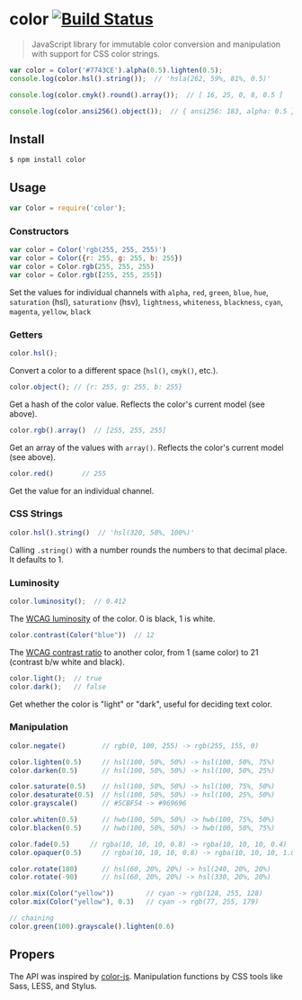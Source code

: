 # color [![Build Status](https://travis-ci.org/Qix-/color.svg?branch=master)](https://travis-ci.org/Qix-/color)

> JavaScript library for immutable color conversion and manipulation with support for CSS color strings.

```js
var color = Color('#7743CE').alpha(0.5).lighten(0.5);
console.log(color.hsl().string());  // 'hsla(262, 59%, 81%, 0.5)'

console.log(color.cmyk().round().array());  // [ 16, 25, 0, 8, 0.5 ]

console.log(color.ansi256().object());  // { ansi256: 183, alpha: 0.5 }
```

## Install
```console
$ npm install color
```

## Usage
```js
var Color = require('color');
```

### Constructors
```js
var color = Color('rgb(255, 255, 255)')
var color = Color({r: 255, g: 255, b: 255})
var color = Color.rgb(255, 255, 255)
var color = Color.rgb([255, 255, 255])
```

Set the values for individual channels with `alpha`, `red`, `green`, `blue`, `hue`, `saturation` (hsl), `saturationv` (hsv), `lightness`, `whiteness`, `blackness`, `cyan`, `magenta`, `yellow`, `black`

### Getters
```js
color.hsl();
```
Convert a color to a different space (`hsl()`, `cmyk()`, etc.).

```js
color.object(); // {r: 255, g: 255, b: 255}
```
Get a hash of the color value. Reflects the color's current model (see above).

```js
color.rgb().array()  // [255, 255, 255]
```
Get an array of the values with `array()`. Reflects the color's current model (see above).

```js
color.red()       // 255
```
Get the value for an individual channel.

### CSS Strings
```js
color.hsl().string()  // 'hsl(320, 50%, 100%)'
```

Calling `.string()` with a number rounds the numbers to that decimal place. It defaults to 1.

### Luminosity
```js
color.luminosity();  // 0.412
```
The [WCAG luminosity](http://www.w3.org/TR/WCAG20/#relativeluminancedef) of the color. 0 is black, 1 is white.

```js
color.contrast(Color("blue"))  // 12
```
The [WCAG contrast ratio](http://www.w3.org/TR/WCAG20/#contrast-ratiodef) to another color, from 1 (same color) to 21 (contrast b/w white and black).

```js
color.light();  // true
color.dark();   // false
```
Get whether the color is "light" or "dark", useful for deciding text color.

### Manipulation
```js
color.negate()         // rgb(0, 100, 255) -> rgb(255, 155, 0)

color.lighten(0.5)     // hsl(100, 50%, 50%) -> hsl(100, 50%, 75%)
color.darken(0.5)      // hsl(100, 50%, 50%) -> hsl(100, 50%, 25%)

color.saturate(0.5)    // hsl(100, 50%, 50%) -> hsl(100, 75%, 50%)
color.desaturate(0.5)  // hsl(100, 50%, 50%) -> hsl(100, 25%, 50%)
color.grayscale()      // #5CBF54 -> #969696

color.whiten(0.5)      // hwb(100, 50%, 50%) -> hwb(100, 75%, 50%)
color.blacken(0.5)     // hwb(100, 50%, 50%) -> hwb(100, 50%, 75%)

color.fade(0.5)     // rgba(10, 10, 10, 0.8) -> rgba(10, 10, 10, 0.4)
color.opaquer(0.5)     // rgba(10, 10, 10, 0.8) -> rgba(10, 10, 10, 1.0)

color.rotate(180)      // hsl(60, 20%, 20%) -> hsl(240, 20%, 20%)
color.rotate(-90)      // hsl(60, 20%, 20%) -> hsl(330, 20%, 20%)

color.mix(Color("yellow"))        // cyan -> rgb(128, 255, 128)
color.mix(Color("yellow"), 0.3)   // cyan -> rgb(77, 255, 179)

// chaining
color.green(100).grayscale().lighten(0.6)
```

## Propers
The API was inspired by [color-js](https://github.com/brehaut/color-js). Manipulation functions by CSS tools like Sass, LESS, and Stylus.

